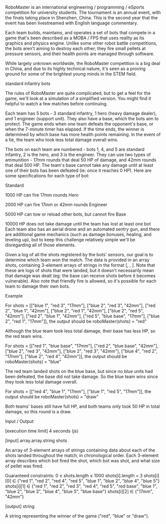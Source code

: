 RoboMaster is an international engineering / programming / eSports competition for university students. The tournament is an annual event, with the finals taking place in Shenzhen, China. This is the second year that the event has been livestreamed with English language commentary.

Each team builds, maintains, and operates a set of bots that compete in a game that's been described as a MOBA / FPS that uses reality as its graphics and physics engine. Unlike some other robot battle competitions, the bots aren't aiming to destroy each other; they fire small pellets at pressure sensors, and their health points are managed through software.

While largely unknown worldwide, the RoboMaster competition is a big deal in China, and due to its highly technical nature, it's seen as a proving ground for some of the brightest young minds in the STEM field.

standard infantry bots

The rules of RoboMaster are quite complicated, but to get a feel for the game, we'll look at a simulation of a simplified version. You might find it helpful to watch a few matches before continuing.

Each team has 5 bots - 3 standard infantry, 1 hero (heavy damage dealer), and 1 engineer (support unit). They also have a base, which the bots aim to protect. The game ends when one team defeats the opponent's base, or when the 7-minute timer has elapsed. If the time ends, the winner is determined by which base has more health points remaining. In the event of a tie, the team who took less total damage overall wins.

The bots on each team are numbered - bots 1, 4, and 5 are standard infantry, 2 is the hero, and 3 is the engineer. They can use two types of ammunition - 17mm rounds that deal 50 HP of damage, and 42mm rounds that deal 500 HP. The team's base cannot take any damage until at least one of their bots has been defeated (ie: once it reaches 0 HP). Here are some specifications for each type of bot:

Standard

1000 HP
can fire 17mm rounds
Hero

2000 HP
can fire 17mm or 42mm rounds
Engineer

5000 HP
can tow or reload other bots, but cannot fire
Base

10000 HP
does not take damage until the team has lost at least one bot
Each team also has an aerial drone and an automated sentry gun, and there are additional game mechanics (such as damage bonuses, healing, and leveling up), but to keep this challenge relatively simple we'll be disregarding all of those elements.

Given a log of all the shots registered by the bots' sensors, our goal is to determine which team won the match. The data is provided in an array shots, containing 3-element arrays of strings in the format [<bot that fired>, <bot that got hit>, <type of ammo fired>]. Note that these are logs of shots that were landed, but it doesn't necessarily mean that damage was dealt (eg: the base can receive shots before it becomes vulnerable). Also note that friendly fire is allowed, so it's possible for each team to damage their own bots.

Example

For shots = [["blue 1", "red 3", "17mm"], ["blue 2", "red 3", "42mm"], ["red 2", "blue 1", "42mm"], ["blue 2", "red 1", "42mm"], ["blue 2", "red 5", "42mm"], ["red 2", "blue 1", "42mm"], ["red 5", "blue base", "17mm"], ["blue 2", "red 1", "17mm"]], the output should be roboMaster(shots) = "red"

Although the blue team took less total damage, their base has less HP, so the red team wins.

For shots = [["red 1", "blue base", "17mm"], ["red 2", "blue base", "42mm"], ["blue 2", "red 3", "42mm"], ["blue 2", "red 3", "42mm"], ["blue 4", "red 2", "17mm"], ["blue 2", "red 4", "42mm"]], the output should be roboMaster(shots) = "blue"

The red team landed shots on the blue base, but since no blue units had been defeated, the base did not take damage. So the blue team wins since they took less total damage overall.

For shots = [["red 4", "blue 1", "17mm"], ["blue 1", "red 5", "17mm"]], the output should be roboMaster(shots) = "draw"

Both teams' bases still have full HP, and both teams only took 50 HP in total damage, so this round is a draw.

Input / Output

[execution time limit] 4 seconds (js)

[input] array.array.string shots

An array of 3-element arrays of strings containing data about each of the shots landed throughout the match, in chronological order. Each 3-element array describes which bot fired the shot, which bot was shot, and what size of pellet was fired.

Guaranteed constraints:
0 ≤ shots.length ≤ 1000
shots[i].length = 3
shots[i][0] ∈ {"red 1", "red 2", "red 4", "red 5", "blue 1", "blue 2", "blue 4", "blue 5"}
shots[i][1] ∈ {"red 1", "red 2", "red 3", "red 4", "red 5", "red base", "blue 1", "blue 2", "blue 3", "blue 4", "blue 5", "blue base"}
shots[i][2] ∈ {"17mm", "42mm"}

[output] string

A string representing the winner of the game ("red", "blue" or "draw").
